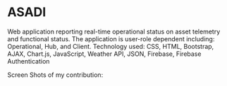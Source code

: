 # ASADI

Web application reporting real-time operational status on asset telemetry and functional status. The application is user-role dependent including: Operational, Hub, and Client. Technology used: CSS, HTML, Bootstrap, AJAX, Chart.js, JavaScript, Weather API, JSON, Firebase, Firebase Authentication

Screen Shots of my contribution:

